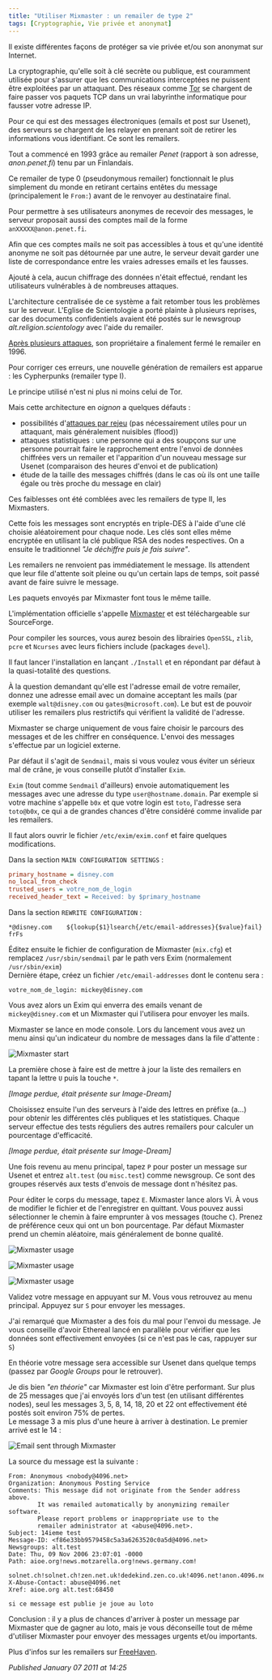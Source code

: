 ```yaml
---
title: "Utiliser Mixmaster : un remailer de type 2"
tags: [Cryptographie, Vie privée et anonymat]
---
```


Il existe différentes façons de protéger sa vie privée et/ou son anonymat sur Internet.  

La cryptographie, qu'elle soit à clé secrète ou publique, est couramment utilisée pour s'assurer que les communications interceptées ne puissent être exploitées par un attaquant. Des réseaux comme [Tor](http://tor.eff.org/) se chargent de faire passer vos paquets TCP dans un vrai labyrinthe informatique pour fausser votre adresse IP.  

Pour ce qui est des messages électroniques (emails et post sur Usenet), des serveurs se chargent de les relayer en prenant soit de retirer les informations vous identifiant. Ce sont les remailers.

Tout a commencé en 1993 grâce au remailer _Penet_ (rapport à son adresse, _anon.penet.fi_) tenu par un Finlandais.  

Ce remailer de type 0 (pseudonymous remailer) fonctionnait le plus simplement du monde en retirant certains entêtes du message (principalement le `From:`) avant de le renvoyer au destinataire final.  

Pour permettre à ses utilisateurs anonymes de recevoir des messages, le serveur proposait aussi des comptes mail de la forme `anXXXXX@anon.penet.fi`.  

Afin que ces comptes mails ne soit pas accessibles à tous et qu'une identité anonyme ne soit pas détournée par une autre, le serveur devait garder une liste de correspondance entre les vraies adresses emails et les fausses.  

Ajouté à cela, aucun chiffrage des données n'était effectué, rendant les utilisateurs vulnérables à de nombreuses attaques.  

L'architecture centralisée de ce système a fait retomber tous les problèmes sur le serveur. L'Eglise de Scientologie a porté plainte à plusieurs reprises, car des documents confidentiels avaient été postés sur le newsgroup _alt.religion.scientology_ avec l'aide du remailer.  

[Après plusieurs attaques](http://en.wikipedia.org/wiki/Penet_remailer), son propriétaire a finalement fermé le remailer en 1996.  

Pour corriger ces erreurs, une nouvelle génération de remailers est apparue : les Cypherpunks (remailer type I).  

Le principe utilisé n'est ni plus ni moins celui de Tor.  

Mais cette architecture en *oignon* a quelques défauts :  

* possibilités d'[attaques par rejeu](http://www.commentcamarche.net/attaques/rejeu.php3) (pas nécessairement utiles pour un attaquant, mais généralement nuisibles (flood))
* attaques statistiques : une personne qui a des soupçons sur une personne pourrait faire le rapprochement entre l'envoi de données chiffrées vers un remailer et l'apparition d'un nouveau message sur Usenet (comparaison des heures d'envoi et de publication)
* étude de la taille des messages chiffrés (dans le cas où ils ont une taille égale ou très proche du message en clair)

Ces faiblesses ont été comblées avec les remailers de type II, les Mixmasters.  

Cette fois les messages sont encryptés en triple-DES à l'aide d'une clé choisie aléatoirement pour chaque node. Les clés sont elles même encryptée en utilisant la clé publique RSA des nodes respectives. On a ensuite le traditionnel *"Je déchiffre puis je fais suivre"*.  

Les remailers ne renvoient pas immédiatement le message. Ils attendent que leur file d'attente soit pleine ou qu'un certain laps de temps, soit passé avant de faire suivre le message.  

Les paquets envoyés par Mixmaster font tous le même taille.  

L'implémentation officielle s'appelle [Mixmaster](http://mixmaster.sourceforge.net/) et est téléchargeable sur SourceForge.  

Pour compiler les sources, vous aurez besoin des librairies `OpenSSL`, `zlib`, `pcre` et `Ncurses` avec leurs fichiers include (packages `devel`).  

Il faut lancer l'installation en lançant `./Install` et en répondant par défaut à la quasi-totalité des questions.  

À la question demandant qu'elle est l'adresse email de votre remailer, donnez une adresse email avec un domaine acceptant les mails (par exemple `walt@disney.com` ou `gates@microsoft.com`). Le but est de pouvoir utiliser les remailers plus restrictifs qui vérifient la validité de l'adresse.  

Mixmaster se charge uniquement de vous faire choisir le parcours des messages et de les chiffrer en conséquence. L'envoi des messages s'effectue par un logiciel externe.  

Par défaut il s'agit de `Sendmail`, mais si vous voulez vous éviter un sérieux mal de crâne, je vous conseille plutôt d'installer `Exim`.  

`Exim` (tout comme `Sendmail` d'ailleurs) envoie automatiquement les messages avec une adresse du type `user@hostname.domain`. Par exemple si votre machine s'appelle `b0x` et que votre login est `toto`, l'adresse sera `toto@b0x`, ce qui a de grandes chances d'être considéré comme invalide par les remailers.  

Il faut alors ouvrir le fichier `/etc/exim/exim.conf` et faire quelques modifications.  

Dans la section `MAIN CONFIGURATION SETTINGS` :  

```ini
primary_hostname = disney.com
no_local_from_check
trusted_users = votre_nom_de_login
received_header_text = Received: by $primary_hostname
```

Dans la section `REWRITE CONFIGURATION` :  

```
*@disney.com    ${lookup{$1}lsearch{/etc/email-addresses}{$value}fail} frFs
```

Éditez ensuite le fichier de configuration de Mixmaster (`mix.cfg`) et remplacez `/usr/sbin/sendmail` par le path vers Exim (normalement `/usr/sbin/exim`)  
Dernière étape, créez un fichier `/etc/email-addresses` dont le contenu sera :  

```
votre_nom_de_login: mickey@disney.com
```

Vous avez alors un Exim qui enverra des emails venant de `mickey@disney.com` et un Mixmaster qui l'utilisera pour envoyer les mails.  

Mixmaster se lance en mode console. Lors du lancement vous avez un menu ainsi qu'un indicateur du nombre de messages dans la file d'attente :  

![Mixmaster start](/assets/img/mix1.jpg)  

La première chose à faire est de mettre à jour la liste des remailers en tapant la lettre `U` puis la touche `*`.  

*[Image perdue, était présente sur Image-Dream]*  

Choisissez ensuite l'un des serveurs à l'aide des lettres en préfixe (a...) pour obtenir les différentes clés publiques et les statistiques. Chaque serveur effectue des tests réguliers des autres remailers pour calculer un pourcentage d'efficacité.  

*[Image perdue, était présente sur Image-Dream]*  

Une fois revenu au menu principal, tapez `P` pour poster un message sur Usenet et entrez `alt.test` (ou `misc.test`) comme newsgroup. Ce sont des groupes réservés aux tests d'envois de message dont n'hésitez pas.  

Pour éditer le corps du message, tapez `E`. Mixmaster lance alors Vi. À vous de modifier le fichier et de l'enregistrer en quittant. Vous pouvez aussi sélectionner le chemin à faire emprunter à vos messages (touche `C`). Prenez de préférence ceux qui ont un bon pourcentage. Par défaut Mixmaster prend un chemin aléatoire, mais généralement de bonne qualité.  

![Mixmaster usage](/assets/img/mix4.jpg)  

![Mixmaster usage](/assets/img/mix5.jpg)

![Mixmaster usage](/assets/img/mix6.jpg)  

Validez votre message en appuyant sur M. Vous vous retrouvez au menu principal. Appuyez sur `S` pour envoyer les messages.  

J'ai remarqué que Mixmaster a des fois du mal pour l'envoi du message. Je vous conseille d'avoir Ethereal lancé en parallèle pour vérifier que les données sont effectivement envoyées (si ce n'est pas le cas, rappuyer sur `S`)  

En théorie votre message sera accessible sur Usenet dans quelque temps (passez par _Google Groups_ pour le retrouver).  

Je dis bien *"en théorie"* car Mixmaster est loin d'être performant. Sur plus de 25 messages que j'ai envoyés lors d'un test (en utilisant différentes nodes), seul les messages 3, 5, 8, 14, 18, 20 et 22 ont effectivement été postés soit environ 75% de pertes.  
Le message 3 a mis plus d'une heure à arriver à destination. Le premier arrivé est le 14 :  

![Email sent through Mixmaster](/assets/img/mix7.jpg)

La source du message est la suivante :  

```
From: Anonymous <nobody@4096.net>
Organization: Anonymous Posting Service
Comments: This message did not originate from the Sender address above.
        It was remailed automatically by anonymizing remailer software.
        Please report problems or inappropriate use to the
        remailer administrator at <abuse@4096.net>.
Subject: 14ieme test
Message-ID: <f86e33bb9579458c5a3a6263520c0a5d@4096.net>
Newsgroups: alt.test
Date: Thu, 09 Nov 2006 23:07:01 -0000
Path: aioe.org!news.motzarella.org!news.germany.com!
      solnet.ch!solnet.ch!zen.net.uk!dedekind.zen.co.uk!4096.net!anon.4096.net
X-Abuse-Contact: abuse@4096.net
Xref: aioe.org alt.test:68450

si ce message est publie je joue au loto
```

Conclusion : il y a plus de chances d'arriver à poster un message par Mixmaster que de gagner au loto, mais je vous déconseille tout de même d'utiliser Mixmaster pour envoyer des messages urgents et/ou importants.  

Plus d'infos sur les remailers sur [FreeHaven](http://freehaven.net/related-comm.html#SMTP).

*Published January 07 2011 at 14:25*
